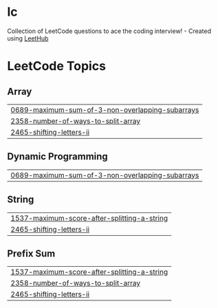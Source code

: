 # lc
Collection of LeetCode questions to ace the coding interview! - Created using [LeetHub](https://github.com/QasimWani/LeetHub)

<!---LeetCode Topics Start-->
# LeetCode Topics
## Array
|  |
| ------- |
| [0689-maximum-sum-of-3-non-overlapping-subarrays](https://github.com/OmmJishu/leetCode/tree/master/0689-maximum-sum-of-3-non-overlapping-subarrays) |
| [2358-number-of-ways-to-split-array](https://github.com/OmmJishu/leetCode/tree/master/2358-number-of-ways-to-split-array) |
| [2465-shifting-letters-ii](https://github.com/OmmJishu/leetCode/tree/master/2465-shifting-letters-ii) |
## Dynamic Programming
|  |
| ------- |
| [0689-maximum-sum-of-3-non-overlapping-subarrays](https://github.com/OmmJishu/leetCode/tree/master/0689-maximum-sum-of-3-non-overlapping-subarrays) |
## String
|  |
| ------- |
| [1537-maximum-score-after-splitting-a-string](https://github.com/OmmJishu/leetCode/tree/master/1537-maximum-score-after-splitting-a-string) |
| [2465-shifting-letters-ii](https://github.com/OmmJishu/leetCode/tree/master/2465-shifting-letters-ii) |
## Prefix Sum
|  |
| ------- |
| [1537-maximum-score-after-splitting-a-string](https://github.com/OmmJishu/leetCode/tree/master/1537-maximum-score-after-splitting-a-string) |
| [2358-number-of-ways-to-split-array](https://github.com/OmmJishu/leetCode/tree/master/2358-number-of-ways-to-split-array) |
| [2465-shifting-letters-ii](https://github.com/OmmJishu/leetCode/tree/master/2465-shifting-letters-ii) |
<!---LeetCode Topics End-->